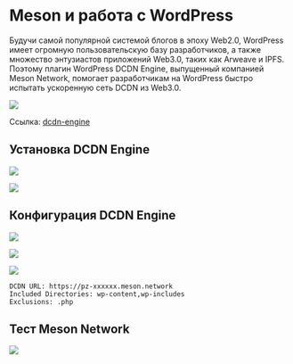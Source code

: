 # Meson и работа с WordPress

Будучи самой популярной системой блогов в эпоху Web2.0, WordPress имеет огромную пользовательскую базу разработчиков, а также множество энтузиастов приложений Web3.0, таких как Arweave и IPFS. Поэтому плагин WordPress DCDN Engine, выпущенный компанией Meson Network, помогает разработчикам на WordPress быстро испытать ускоренную сеть DCDN из Web3.0.

![](https://cdn.jsdelivr.net/gh/daqnext/meson-docs/src/images/using/meson-enhances-wordpress-07.png)

Ссылка: [dcdn-engine](https://wordpress.org/plugins/dcdn-engine/)

## Установка DCDN Engine

![](https://cdn.jsdelivr.net/gh/daqnext/meson-docs/src/images/using/meson-enhances-wordpress-08.png)

![](https://cdn.jsdelivr.net/gh/daqnext/meson-docs/src/images/using/meson-enhances-wordpress-09.png)

## Конфигурация DCDN Engine

![](https://cdn.jsdelivr.net/gh/daqnext/meson-docs/src/images/using/meson-enhances-wordpress-10.png)

![](https://cdn.jsdelivr.net/gh/daqnext/meson-docs/src/images/using/meson-enhances-wordpress-11.png)

![](https://cdn.jsdelivr.net/gh/daqnext/meson-docs/src/images/using/meson-enhances-wordpress-12.png)

```
DCDN URL: https://pz-xxxxxx.meson.network
Included Directories: wp-content,wp-includes
Exclusions: .php
```

## Тест Meson Network

![](https://cdn.jsdelivr.net/gh/daqnext/meson-docs/src/images/using/meson-enhances-wordpress-13.png)